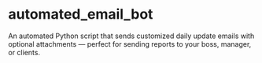 # automated_email_bot
An automated Python script that sends customized daily update emails with optional attachments — perfect for sending reports to your boss, manager, or clients.
